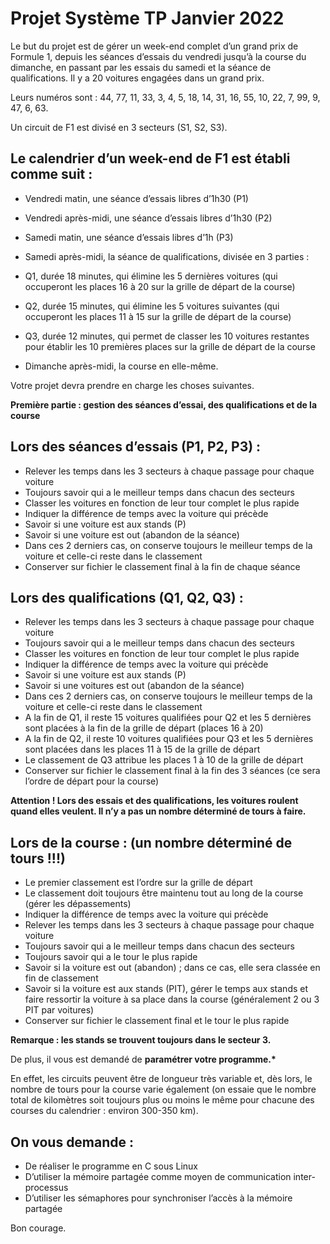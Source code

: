 # Projet Système TP Janvier 2022

Le but du projet est de gérer un week-end complet d’un grand prix de Formule 1,
depuis les séances d’essais du vendredi jusqu’à la course du dimanche, en
passant par les essais du samedi et la séance de qualifications. Il y a 20
voitures engagées dans un grand prix.

Leurs numéros sont : 44, 77, 11, 33, 3, 4, 5, 18, 14, 31, 16, 55, 10, 22, 7, 99,
9, 47, 6, 63.

Un circuit de F1 est divisé en 3 secteurs (S1, S2, S3).

## Le calendrier d’un week-end de F1 est établi comme suit :

- Vendredi matin, une séance d’essais libres d’1h30 (P1)
- Vendredi après-midi, une séance d’essais libres d’1h30 (P2)
- Samedi matin, une séance d’essais libres d’1h (P3)
- Samedi après-midi, la séance de qualifications, divisée en 3 parties :

- Q1, durée 18 minutes, qui élimine les 5 dernières voitures (qui occuperont les
  places 16 à 20 sur la grille de départ de la course)
- Q2, durée 15 minutes, qui élimine les 5 voitures suivantes (qui occuperont les
  places 11 à 15 sur la grille de départ de la course)
- Q3, durée 12 minutes, qui permet de classer les 10 voitures restantes pour
  établir les 10 premières places sur la grille de départ de la course
- Dimanche après-midi, la course en elle-même.

Votre projet devra prendre en charge les choses suivantes.

**Première partie : gestion des séances d’essai, des qualifications et de la
course**

## Lors des séances d’essais (P1, P2, P3) :

- Relever les temps dans les 3 secteurs à chaque passage pour chaque voiture
- Toujours savoir qui a le meilleur temps dans chacun des secteurs
- Classer les voitures en fonction de leur tour complet le plus rapide
- Indiquer la différence de temps avec la voiture qui précède
- Savoir si une voiture est aux stands (P)
- Savoir si une voiture est out (abandon de la séance)
- Dans ces 2 derniers cas, on conserve toujours le meilleur temps de la voiture
  et celle-ci reste dans le classement
- Conserver sur fichier le classement final à la fin de chaque séance

## Lors des qualifications (Q1, Q2, Q3) :

- Relever les temps dans les 3 secteurs à chaque passage pour chaque voiture
- Toujours savoir qui a le meilleur temps dans chacun des secteurs
- Classer les voitures en fonction de leur tour complet le plus rapide
- Indiquer la différence de temps avec la voiture qui précède
- Savoir si une voiture est aux stands (P)
- Savoir si une voitures est out (abandon de la séance)
- Dans ces 2 derniers cas, on conserve toujours le meilleur temps de la voiture
  et celle-ci reste dans le classement
- A la fin de Q1, il reste 15 voitures qualifiées pour Q2 et les 5 dernières
  sont placées à la fin de la grille de départ (places 16 à 20)
- A la fin de Q2, il reste 10 voitures qualifiées pour Q3 et les 5 dernières
  sont placées dans les places 11 à 15 de la grille de départ
- Le classement de Q3 attribue les places 1 à 10 de la grille de départ
- Conserver sur fichier le classement final à la fin des 3 séances (ce sera
  l’ordre de départ pour la course)

**Attention ! Lors des essais et des qualifications, les voitures roulent quand
elles veulent. Il n’y a pas un nombre déterminé de tours à faire.**

## Lors de la course : (un nombre déterminé de tours !!!)

- Le premier classement est l’ordre sur la grille de départ
- Le classement doit toujours être maintenu tout au long de la course (gérer les
  dépassements)
- Indiquer la différence de temps avec la voiture qui précède
- Relever les temps dans les 3 secteurs à chaque passage pour chaque voiture
- Toujours savoir qui a le meilleur temps dans chacun des secteurs
- Toujours savoir qui a le tour le plus rapide
- Savoir si la voiture est out (abandon) ; dans ce cas, elle sera classée en fin
  de classement
- Savoir si la voiture est aux stands (PIT), gérer le temps aux stands et faire
  ressortir la voiture à sa place dans la course (généralement 2 ou 3 PIT par
  voitures)
- Conserver sur fichier le classement final et le tour le plus rapide

**Remarque : les stands se trouvent toujours dans le secteur 3.**

De plus, il vous est demandé de **paramétrer votre programme.\***

En effet, les circuits peuvent être de longueur très variable et, dès lors, le
nombre de tours pour la course varie également (on essaie que le nombre total de
kilomètres soit toujours plus ou moins le même pour chacune des courses du
calendrier : environ 300-350 km).

## On vous demande :

- De réaliser le programme en C sous Linux
- D’utiliser la mémoire partagée comme moyen de communication inter-processus
- D’utiliser les sémaphores pour synchroniser l’accès à la mémoire partagée

Bon courage.
